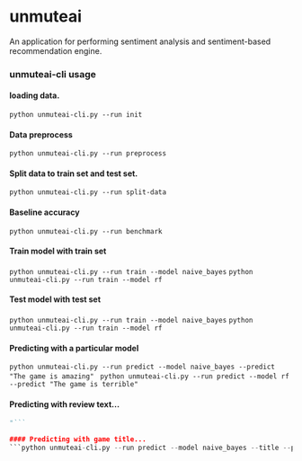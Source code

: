 # unmuteai
An application for performing sentiment analysis and sentiment-based recommendation engine.

### unmuteai-cli usage
#### loading data.
```python unmuteai-cli.py --run init```

#### Data preprocess
```python unmuteai-cli.py --run preprocess```

#### Split data to train set and test set.
```python unmuteai-cli.py --run split-data```

#### Baseline accuracy
```python unmuteai-cli.py --run benchmark```

#### Train model with train set
```python unmuteai-cli.py --run train --model naive_bayes```
```python unmuteai-cli.py --run train --model rf```

#### Test model with test set
```python unmuteai-cli.py --run train --model naive_bayes```
```python unmuteai-cli.py --run train --model rf```

#### Predicting with a particular model
```python unmuteai-cli.py --run predict --model naive_bayes --predict "The game is amazing" ```
```python unmuteai-cli.py --run predict --model rf --predict "The game is terrible"```


#### Predicting with review text... 
```python unmuteai-cli.py --run predict --model naive_bayes --predict "best game
"```

#### Predicting with game title... 
```python unmuteai-cli.py --run predict --model naive_bayes --title --predict "The best game ever played" --title "The Guest"```
